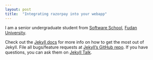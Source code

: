 ```yaml
---
layout: post
title:  "Integrating razorpay into your webapp"
---
```

I am a senior undergraduate student from [Software School](https://software.fudan.edu.cn/main.htm), [Fudan University](https://www.fudan.edu.cn/). 



Check out the [Jekyll docs][jekyll-docs] for more info on how to get the most out of Jekyll. File all bugs/feature requests at [Jekyll’s GitHub repo][jekyll-gh]. If you have questions, you can ask them on [Jekyll Talk][jekyll-talk].

[jekyll-docs]: https://jekyllrb.com/docs/home
[jekyll-gh]:   https://github.com/jekyll/jekyll
[jekyll-talk]: https://talk.jekyllrb.com/
